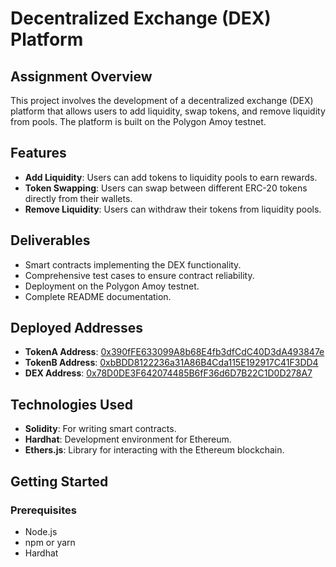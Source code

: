 # Decentralized Exchange (DEX) Platform

## Assignment Overview
This project involves the development of a decentralized exchange (DEX) platform that allows users to add liquidity, swap tokens, and remove liquidity from pools. The platform is built on the Polygon Amoy testnet.

## Features
- **Add Liquidity**: Users can add tokens to liquidity pools to earn rewards.
- **Token Swapping**: Users can swap between different ERC-20 tokens directly from their wallets.
- **Remove Liquidity**: Users can withdraw their tokens from liquidity pools.

## Deliverables
- Smart contracts implementing the DEX functionality.
- Comprehensive test cases to ensure contract reliability.
- Deployment on the Polygon Amoy testnet.
- Complete README documentation.

## Deployed Addresses
- **TokenA Address**: [0x390fFE633099A8b68E4fb3dfCdC40D3dA493847e](https://polygonscan.com/address/0x390fFE633099A8b68E4fb3dfCdC40D3dA493847e)
- **TokenB Address**: [0xbBDD8122236a31A86B4Cda115E192917C41F3DD4](https://polygonscan.com/address/0xbBDD8122236a31A86B4Cda115E192917C41F3DD4)
- **DEX Address**: [0x78D0DE3F642074485B6fF36d6D7B22C1D0D278A7](https://polygonscan.com/address/0x78D0DE3F642074485B6fF36d6D7B22C1D0D278A7)

## Technologies Used
- **Solidity**: For writing smart contracts.
- **Hardhat**: Development environment for Ethereum.
- **Ethers.js**: Library for interacting with the Ethereum blockchain.


## Getting Started

### Prerequisites
- Node.js
- npm or yarn
- Hardhat


